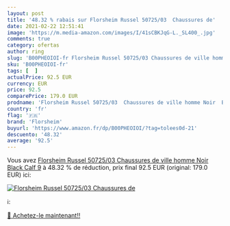 ```yaml
---
layout: post
title: '48.32 % rabais sur Florsheim Russel 50725/03  Chaussures de'
date: 2021-02-22 12:51:41
image: 'https://m.media-amazon.com/images/I/41sCBKJqG-L._SL400_.jpg'
comments: true
category: ofertas
author: ring
slug: 'B00PHEOIOI-fr Florsheim Russel 50725/03 Chaussures de ville homme Noir...'
sku: 'B00PHEOIOI-fr'
tags: [  ]
actualPrice: 92.5 EUR
currency: EUR
price: 92.5
comparePrice: 179.0 EUR
prodname: 'Florsheim Russel 50725/03  Chaussures de ville homme Noir  Black Calf  9'
country: 'fr'
flag: '🇫🇷'
brand: 'Florsheim'
buyurl: 'https://www.amazon.fr/dp/B00PHEOIOI/?tag=tolees0d-21'
descuento: '48.32'
average: '92.5'
---
```


Vous avez [Florsheim Russel 50725/03  Chaussures de ville homme Noir  Black Calf  9](https://www.amazon.fr/dp/B00PHEOIOI/?tag=tolees0d-21)  à  48.32 % de réduction, prix final  92.5 EUR (original: 179.0 EUR) ici:

[![Florsheim Russel 50725/03  Chaussures de](https://m.media-amazon.com/images/I/41sCBKJqG-L._SL400_.jpg)](https://www.amazon.fr/dp/B00PHEOIOI/?tag=tolees0d-21)

ℹ️:


[🛒 Achetez-le maintenant!!](https://www.amazon.fr/dp/B00PHEOIOI/?tag=tolees0d-21)

